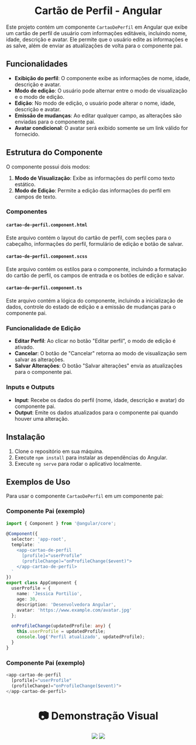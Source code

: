 <div align="center">
  <h1>Cartão de Perfil - Angular</h1> 
</div>


Este projeto contém um componente `CartaoDePerfil` em Angular que exibe um cartão de perfil de usuário com informações editáveis, incluindo nome, idade, descrição e avatar. Ele permite que o usuário edite as informações e as salve, além de enviar as atualizações de volta para o componente pai.

## Funcionalidades

* **Exibição do perfil**: O componente exibe as informações de nome, idade, descrição e avatar.
* **Modo de edição**: O usuário pode alternar entre o modo de visualização e o modo de edição.
* **Edição**: No modo de edição, o usuário pode alterar o nome, idade, descrição e avatar.
* **Emissão de mudanças**: Ao editar qualquer campo, as alterações são enviadas para o componente pai.
* **Avatar condicional**: O avatar será exibido somente se um link válido for fornecido.

## Estrutura do Componente

O componente possui dois modos:

1. **Modo de Visualização**: Exibe as informações do perfil como texto estático.
2. **Modo de Edição**: Permite a edição das informações do perfil em campos de texto.

### Componentes

#### `cartao-de-perfil.component.html`

Este arquivo contém o layout do cartão de perfil, com seções para o cabeçalho, informações do perfil, formulário de edição e botão de salvar.

#### `cartao-de-perfil.component.scss`

Este arquivo contém os estilos para o componente, incluindo a formatação do cartão de perfil, os campos de entrada e os botões de edição e salvar.

#### `cartao-de-perfil.component.ts`

Este arquivo contém a lógica do componente, incluindo a inicialização de dados, controle do estado de edição e a emissão de mudanças para o componente pai.

### Funcionalidade de Edição

* **Editar Perfil**: Ao clicar no botão "Editar perfil", o modo de edição é ativado.
* **Cancelar**: O botão de "Cancelar" retorna ao modo de visualização sem salvar as alterações.
* **Salvar Alterações**: O botão "Salvar alterações" envia as atualizações para o componente pai.

### Inputs e Outputs

* **Input**: Recebe os dados do perfil (nome, idade, descrição e avatar) do componente pai.
* **Output**: Emite os dados atualizados para o componente pai quando houver uma alteração.

## Instalação

1. Clone o repositório em sua máquina.
2. Execute `npm install` para instalar as dependências do Angular.
3. Execute `ng serve` para rodar o aplicativo localmente.

## Exemplos de Uso

Para usar o componente `CartaoDePerfil` em um componente pai:

### Componente Pai (exemplo)

```typescript
import { Component } from '@angular/core';

@Component({
  selector: 'app-root',
  template: `
    <app-cartao-de-perfil 
      [profile]="userProfile" 
      (profileChange)="onProfileChange($event)">
    </app-cartao-de-perfil>
  `
})
export class AppComponent {
  userProfile = {
    name: 'Jessica Portilio',
    age: 30,
    description: 'Desenvolvedora Angular',
    avatar: 'https://www.example.com/avatar.jpg'
  };

  onProfileChange(updatedProfile: any) {
    this.userProfile = updatedProfile;
    console.log('Perfil atualizado', updatedProfile);
  }
}
```
### Componente Pai (exemplo)
```typescript
<app-cartao-de-perfil 
  [profile]="userProfile" 
  (profileChange)="onProfileChange($event)">
</app-cartao-de-perfil>
```

<div align="center">
  <h1>📷 Demonstração Visual</h1> 
  <img src="https://github.com/user-attachments/assets/a2fff649-3e3f-4591-8f52-804cf55b9162" >
  <img src="https://github.com/user-attachments/assets/f0306659-b8ec-42fe-b34e-e519527a2c97" >
</div>


